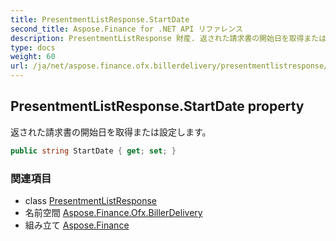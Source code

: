 ```yaml
---
title: PresentmentListResponse.StartDate
second_title: Aspose.Finance for .NET API リファレンス
description: PresentmentListResponse 財産. 返された請求書の開始日を取得または設定します
type: docs
weight: 60
url: /ja/net/aspose.finance.ofx.billerdelivery/presentmentlistresponse/startdate/
---
```

## PresentmentListResponse.StartDate property

返された請求書の開始日を取得または設定します。

```csharp
public string StartDate { get; set; }
```

### 関連項目

* class [PresentmentListResponse](../)
* 名前空間 [Aspose.Finance.Ofx.BillerDelivery](../../presentmentlistresponse/)
* 組み立て [Aspose.Finance](../../../)


